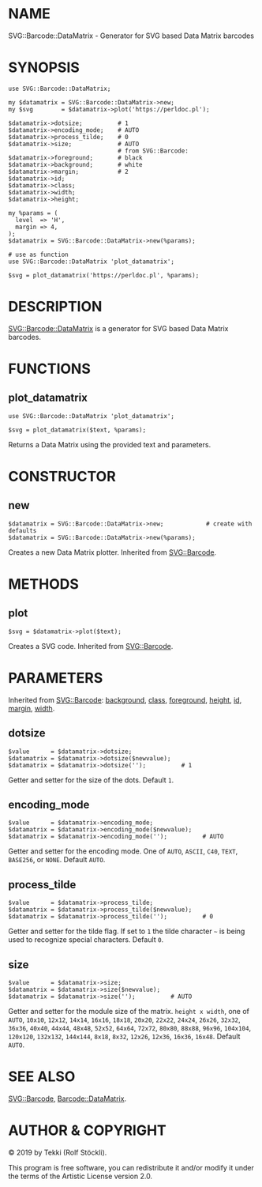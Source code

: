 # NAME

SVG::Barcode::DataMatrix - Generator for SVG based Data Matrix barcodes

# SYNOPSIS

    use SVG::Barcode::DataMatrix;

    my $datamatrix = SVG::Barcode::DataMatrix->new;
    my $svg        = $datamatrix->plot('https://perldoc.pl');

    $datamatrix->dotsize;          # 1
    $datamatrix->encoding_mode;    # AUTO
    $datamatrix->process_tilde;    # 0
    $datamatrix->size;             # AUTO
                                   # from SVG::Barcode:
    $datamatrix->foreground;       # black
    $datamatrix->background;       # white
    $datamatrix->margin;           # 2
    $datamatrix->id;
    $datamatrix->class;
    $datamatrix->width;
    $datamatrix->height;

    my %params = (
      level  => 'H',
      margin => 4,
    );
    $datamatrix = SVG::Barcode::DataMatrix->new(%params);

    # use as function
    use SVG::Barcode::DataMatrix 'plot_datamatrix';

    $svg = plot_datamatrix('https://perldoc.pl', %params);

# DESCRIPTION

[SVG::Barcode::DataMatrix](https://metacpan.org/pod/SVG::Barcode::DataMatrix) is a generator for SVG based Data Matrix barcodes.

# FUNCTIONS

## plot\_datamatrix

    use SVG::Barcode::DataMatrix 'plot_datamatrix';

    $svg = plot_datamatrix($text, %params);

Returns a Data Matrix using the provided text and parameters.

# CONSTRUCTOR

## new

    $datamatrix = SVG::Barcode::DataMatrix->new;            # create with defaults
    $datamatrix = SVG::Barcode::DataMatrix->new(%params);

Creates a new Data Matrix plotter. Inherited from [SVG::Barcode](https://metacpan.org/pod/SVG::Barcode#new).

# METHODS

## plot

    $svg = $datamatrix->plot($text);

Creates a SVG code. Inherited from [SVG::Barcode](https://metacpan.org/pod/SVG::Barcode#plot).

# PARAMETERS

Inherited from [SVG::Barcode](https://metacpan.org/pod/SVG::Barcode):
[background](https://metacpan.org/pod/SVG::Barcode#background),
[class](https://metacpan.org/pod/SVG::Barcode#class),
[foreground](https://metacpan.org/pod/SVG::Barcode#foreground),
[height](https://metacpan.org/pod/SVG::Barcode#height),
[id](https://metacpan.org/pod/SVG::Barcode#id),
[margin](https://metacpan.org/pod/SVG::Barcode#margin),
[width](https://metacpan.org/pod/SVG::Barcode#width).

## dotsize

    $value      = $datamatrix->dotsize;
    $datamatrix = $datamatrix->dotsize($newvalue);
    $datamatrix = $datamatrix->dotsize('');          # 1

Getter and setter for the size of the dots. Default `1`.

## encoding\_mode

    $value      = $datamatrix->encoding_mode;
    $datamatrix = $datamatrix->encoding_mode($newvalue);
    $datamatrix = $datamatrix->encoding_mode('');          # AUTO

Getter and setter for the encoding mode.
One of `AUTO`, `ASCII`, `C40`, `TEXT`, `BASE256`, or `NONE`. Default `AUTO`.

## process\_tilde

    $value      = $datamatrix->process_tilde;
    $datamatrix = $datamatrix->process_tilde($newvalue);
    $datamatrix = $datamatrix->process_tilde('');          # 0

Getter and setter for the tilde flag.
If set to `1` the tilde character `~` is being used to recognize special characters.
Default `0`.

## size

    $value      = $datamatrix->size;
    $datamatrix = $datamatrix->size($newvalue);
    $datamatrix = $datamatrix->size('');          # AUTO

Getter and setter for the module size of the matrix.
`height x width`, one of `AUTO`, `10x10`, `12x12`, `14x14`, `16x16`, `18x18`, `20x20`, `22x22`, `24x24`, `26x26`, `32x32`, `36x36`, `40x40`, `44x44`, `48x48`, `52x52`, `64x64`, `72x72`, `80x80`, `88x88`, `96x96`, `104x104`, `120x120`, `132x132`, `144x144`, `8x18`, `8x32`, `12x26`, `12x36`, `16x36`, `16x48`.
Default `AUTO`.

# SEE ALSO

[SVG::Barcode](https://metacpan.org/pod/SVG::Barcode), [Barcode::DataMatrix](https://metacpan.org/pod/Barcode::DataMatrix).

# AUTHOR & COPYRIGHT

© 2019 by Tekki (Rolf Stöckli).

This program is free software, you can redistribute it and/or modify it under the terms of the Artistic License version 2.0.
